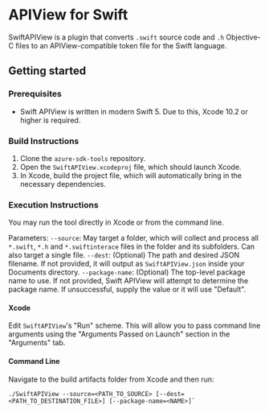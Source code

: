 # APIView for Swift

SwiftAPIView is a plugin that converts `.swift` source code and `.h` Objective-C files to an APIView-compatible token file for the Swift language.

## Getting started

### Prerequisites

* Swift APIView is written in modern Swift 5. Due to this, Xcode 10.2 or higher is required.

### Build Instructions

1. Clone the `azure-sdk-tools` repository.
2. Open the `SwiftAPIView.xcodeproj` file, which should launch Xcode.
3. In Xcode, build the project file, which will automatically bring in the necessary dependencies.

### Execution Instructions

You may run the tool directly in Xcode or from the command line.

Parameters:
  `--source`: May target a folder, which will collect and process all `*.swift`, `*.h` and `*.swiftinterace` files in the folder and its subfolders. Can also target a single file.
  `--dest`:  (Optional) The path and desired JSON filename. If not provided, it will output as `SwiftAPIView.json` inside your Documents directory.
  `--package-name`: (Optional) The top-level package name to use. If not provided, Swift APIView will attempt to determine the package name. If unsuccessful, supply the value or it will use "Default".

#### Xcode

Edit `SwiftAPIView`'s "Run" scheme. This will allow you to pass command line arguments using the "Arguments Passed on Launch" section in the "Arguments" tab.

#### Command Line

Navigate to the build artifacts folder from Xcode and then run:
```
./SwiftAPIView --source=<PATH_TO_SOURCE> [--dest=<PATH_TO_DESTINATION_FILE>] [--package-name=<NAME>]`
```
